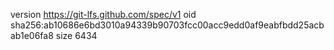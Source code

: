 version https://git-lfs.github.com/spec/v1
oid sha256:ab10686e6bd3010a94339b90703fcc00acc9edd0af9eabfbdd25acbab1e06fa8
size 6434

